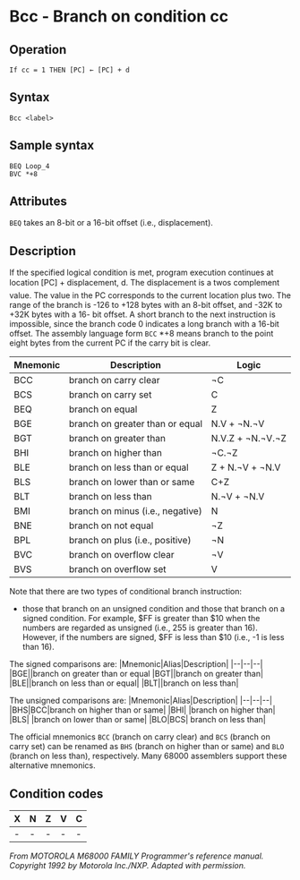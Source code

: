 # Bcc - Branch on condition cc
## Operation
`If cc = 1 THEN [PC] ← [PC] + d`
## Syntax
`Bcc <label>`
## Sample syntax
```
BEQ Loop_4
BVC *+8
```
## Attributes
`BEQ` takes an 8-bit or a 16-bit offset (i.e., displacement).
## Description
If the specified logical condition is met, program execution continues at location [PC] + displacement, d. The displacement is a twos complement value. The value in the PC corresponds to the current location plus two. The range of the branch is -126 to +128 bytes with an 8-bit offset, and -32K to +32K bytes with a 16- bit offset. A short branch to the next instruction is impossible, since the branch code 0 indicates a long branch with a 16-bit offset. The assembly language form `BCC` *+8 means branch to the point eight bytes from the current PC if the carry bit is clear.

|Mnemonic|Description|Logic|
|--|--|--|
|BCC| branch on carry clear|¬C|
|BCS|branch on carry set|C|
|BEQ| branch on equal|Z|
|BGE|branch on greater than or equal|N.V + ¬N.¬V|
|BGT| branch on greater than|N.V.Z + ¬N.¬V.¬Z|
|BHI| branch on higher than|¬C.¬Z|
|BLE| branch on less than or equal|Z + N.¬V + ¬N.V|
|BLS| branch on lower than or same|C+Z|
|BLT| branch on less than|N.¬V + ¬N.V|
|BMI| branch on minus (i.e., negative)|N|
|BNE| branch on not equal|¬Z|
|BPL| branch on plus (i.e., positive)|¬N|
|BVC| branch on overflow clear|¬V|
|BVS| branch on overflow set|V|

Note that there are two types of conditional branch instruction:
- those that branch on an unsigned condition and those that branch on a signed condition. For example, $FF is greater than $10 when the numbers are regarded as unsigned (i.e., 255 is greater than 16). However, if the numbers are signed, $FF is less than $10 (i.e., -1 is less than 16).

The signed comparisons are:
|Mnemonic|Alias|Description|
|--|--|--|
|BGE||branch on greater than or equal
|BGT||branch on greater than|
|BLE||branch on less than or equal|
|BLT||branch on less than|

The unsigned comparisons are:
|Mnemonic|Alias|Description|
|--|--|--|
|BHS|BCC|branch on higher than or same|
|BHI| |branch on higher than|
|BLS| |branch on lower than or same|
|BLO|BCS| branch on less than|

The official mnemonics `BCC` (branch on carry clear) and `BCS` (branch on carry set) can be renamed as `BHS` (branch on higher than or same) and `BLO` (branch on less than), respectively. Many 68000 assemblers support these alternative mnemonics.

## Condition codes
|X|N|Z|V|C|
|--|--|--|--|--|
|-|-|-|-|-|

*From MOTOROLA M68000 FAMILY Programmer's reference manual. Copyright 1992 by Motorola Inc./NXP. Adapted with permission.*